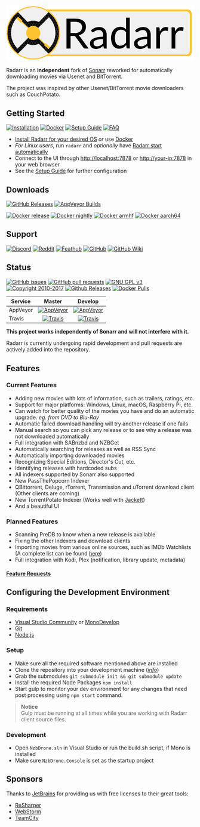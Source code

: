 <p align="center">
	<img src="/Logo/text256.png" alt="Radarr">
</p>

Radarr is an __independent__ fork of [Sonarr](https://github.com/Sonarr/Sonarr) reworked for automatically downloading movies via Usenet and BitTorrent.

The project was inspired by other Usenet/BitTorrent movie downloaders such as CouchPotato.

## Getting Started

[![Installation](https://img.shields.io/badge/wiki-installation-brightgreen.svg?maxAge=60&style=flat-square)](https://github.com/Radarr/Radarr/wiki/Installation)
[![Docker](https://img.shields.io/badge/wiki-docker-1488C6.svg?maxAge=60&style=flat-square)](https://github.com/Radarr/Radarr/wiki/Docker)
[![Setup Guide](https://img.shields.io/badge/wiki-setup_guide-orange.svg?maxAge=60&style=flat-square)](https://github.com/Radarr/Radarr/wiki/Setup-Guide)
[![FAQ](https://img.shields.io/badge/wiki-FAQ-BF55EC.svg?maxAge=60&style=flat-square)](https://github.com/Radarr/Radarr/wiki/FAQ)

* [Install Radarr for your desired OS](https://github.com/Radarr/Radarr/wiki/Installation) *or* use [Docker](https://github.com/Radarr/Radarr/wiki/Docker)
* *For Linux users*, run `radarr` and *optionally* have [Radarr start automatically](https://github.com/Radarr/Radarr/wiki/Autostart-on-Linux)
* Connect to the UI through <http://localhost:7878> or <http://your-ip:7878> in your web browser
* See the [Setup Guide](https://github.com/Radarr/Radarr/wiki/Setup-Guide) for further configuration

## Downloads

[![GitHub Releases](https://img.shields.io/badge/downloads-releases-brightgreen.svg?maxAge=60&style=flat-square)](https://github.com/Radarr/Radarr/releases)
[![AppVeyor Builds](https://img.shields.io/badge/downloads-continuous-green.svg?maxAge=60&style=flat-square)](https://ci.appveyor.com/project/galli-leo/radarr-usby1/build/artifacts)

[![Docker release](https://img.shields.io/badge/docker-release-blue.svg?colorB=1488C6&maxAge=60&style=flat-square)](https://store.docker.com/community/images/linuxserver/radarr)
[![Docker nightly](https://img.shields.io/badge/docker-nightly-blue.svg?colorB=1488C6&maxAge=60&style=flat-square)](https://store.docker.com/community/images/hotio/radarr)
[![Docker armhf](https://img.shields.io/badge/docker-armhf-blue.svg?colorB=1488C6&maxAge=60&style=flat-square)](https://store.docker.com/community/images/lsioarmhf/radarr)
[![Docker aarch64](https://img.shields.io/badge/docker-aarch64-blue.svg?colorB=1488C6&maxAge=60&style=flat-square)](https://store.docker.com/community/images/lsioarmhf/radarr-aarch64)

## Support

[![Discord](https://img.shields.io/badge/discord-chat-7289DA.svg?maxAge=60&style=flat-square)](https://discord.gg/AD3UP37)
[![Reddit](https://img.shields.io/badge/reddit-discussion-FF4500.svg?maxAge=60&style=flat-square)](https://www.reddit.com/r/radarr)
[![Feathub](https://img.shields.io/badge/feathub-requests-lightgrey.svg?maxAge=60&style=flat-square)](http://feathub.com/Radarr/Radarr)
[![GitHub](https://img.shields.io/badge/github-issues-red.svg?maxAge=60&style=flat-square)](https://github.com/Radarr/Radarr/issues)
[![GitHub Wiki](https://img.shields.io/badge/github-wiki-181717.svg?maxAge=60&style=flat-square)](https://github.com/Radarr/Radarr/wiki)

## Status

[![GitHub issues](https://img.shields.io/github/issues/radarr/radarr.svg?maxAge=60&style=flat-square)](https://github.com/Radarr/Radarr/issues)
[![GitHub pull requests](https://img.shields.io/github/issues-pr/radarr/radarr.svg?maxAge=60&style=flat-square)](https://github.com/Radarr/Radarr/pulls)
[![GNU GPL v3](https://img.shields.io/badge/license-GNU%20GPL%20v3-blue.svg?maxAge=60&style=flat-square)](http://www.gnu.org/licenses/gpl.html)
[![Copyright 2010-2017](https://img.shields.io/badge/copyright-2017-blue.svg?maxAge=60&style=flat-square)](https://github.com/Radarr/Radarr)
[![Github Releases](https://img.shields.io/github/downloads/Radarr/Radarr/total.svg?maxAge=60&style=flat-square)](https://github.com/Radar/Radarr/releases/latest)
[![Docker Pulls](https://img.shields.io/docker/pulls/linuxserver/radarr.svg?maxAge=60&style=flat-square)](https://hub.docker.com/r/linuxserver/radarr/)

| Service  | Master                      | Develop                      |
|----------|:---------------------------:|:----------------------------:|
| AppVeyor | [![AppVeyor](https://img.shields.io/appveyor/ci/galli-leo/Radarr/master.svg?maxAge=60&style=flat-square)](https://ci.appveyor.com/project/galli-leo/Radarr) | [![AppVeyor](https://img.shields.io/appveyor/ci/galli-leo/Radarr-usby1/develop.svg?maxAge=60&style=flat-square)](https://ci.appveyor.com/project/galli-leo/Radarr-usby1) |
| Travis   | [![Travis](https://img.shields.io/travis/Radarr/Radarr/master.svg?maxAge=60&style=flat-square)](https://travis-ci.org/Radarr/Radarr) | [![Travis](https://img.shields.io/travis/Radarr/Radarr/develop.svg?maxAge=60&style=flat-square)](https://travis-ci.org/Radarr/Radarr) |

**This project works independently of Sonarr and will not interfere with it.**

Radarr is currently undergoing rapid development and pull requests are actively added into the repository.

## Features

### Current Features

* Adding new movies with lots of information, such as trailers, ratings, etc.
* Support for major platforms: Windows, Linux, macOS, Raspberry Pi, etc.
* Can watch for better quality of the movies you have and do an automatic upgrade. *eg. from DVD to Blu-Ray*
* Automatic failed download handling will try another release if one fails
* Manual search so you can pick any release or to see why a release was not downloaded automatically
* Full integration with SABnzbd and NZBGet
* Automatically searching for releases as well as RSS Sync
* Automatically importing downloaded movies
* Recognizing Special Editions, Director's Cut, etc.
* Identifying releases with hardcoded subs
* All indexers supported by Sonarr also supported
* New PassThePopcorn Indexer
* QBittorrent, Deluge, rTorrent, Transmission and uTorrent download client (Other clients are coming)
* New TorrentPotato Indexer (Works well with [Jackett](https://github.com/Jackett/Jackett))
* And a beautiful UI

### Planned Features

* Scanning PreDB to know when a new release is available
* Fixing the other Indexers and download clients
* Importing movies from various online sources, such as IMDb Watchlists (A complete list can be found [here](https://github.com/Radarr/Radarr/issues/114))
* Full integration with Kodi, Plex (notification, library update, metadata)

#### [Feature Requests](http://feathub.com/Radarr/Radarr)

## Configuring the Development Environment

### Requirements

* [Visual Studio Community](https://www.visualstudio.com/vs/community/) or [MonoDevelop](http://www.monodevelop.com)
* [Git](https://git-scm.com/downloads)
* [Node.js](https://nodejs.org/en/download/)

### Setup

* Make sure all the required software mentioned above are installed
* Clone the repository into your development machine ([*info*](https://help.github.com/desktop/guides/contributing/working-with-your-remote-repository-on-github-or-github-enterprise))
* Grab the submodules `git submodule init && git submodule update`
* Install the required Node Packages `npm install`
* Start gulp to monitor your dev environment for any changes that need post processing using `npm start` command.

> **Notice**  
> Gulp must be running at all times while you are working with Radarr client source files.

### Development

* Open `NzbDrone.sln` in Visual Studio or run the build.sh script, if Mono is installed
* Make sure `NzbDrone.Console` is set as the startup project

## Sponsors

Thanks to [JetBrains](http://www.jetbrains.com) for providing us with free licenses to their great tools:
* [ReSharper](http://www.jetbrains.com/resharper)
* [WebStorm](http://www.jetbrains.com/webstorm)
* [TeamCity](http://www.jetbrains.com/teamcity)
